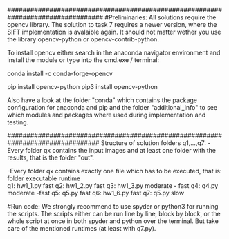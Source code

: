 #################################################################################
#Preliminaries:
All solutions require the opencv library. The solution to task 7 requires a newer version,
where the SIFT implementation is avalaible again. It should not matter wether you use the 
library opencv-python or opencv-contrib-python.

To install opencv either search in the anaconda navigator environment and install the module
or type into the cmd.exe / terminal:

conda install -c conda-forge-opencv

pip install opencv-python
pip3 install opencv-python


Also have a look at the folder "conda" which contains the package configuration
for anaconda and pip and the folder "additional_info" to see
which modules and packages where used during implementation and testing.

################################################################################
Structure of solution folders q1,...,q7:
-Every folder qx contains the input images and at least one folder with the results, 
that is the folder "out".

-Every folder qx contains exactly one file which has to be executed, that is:
folder	executable		runtime			
q1:		hw1_1.py		fast
q2:		hw1_2.py		fast
q3:		hw1_3.py		moderate - fast
q4:		q4.py			moderate -fast
q5:		q5.py			fast
q6:		hw1_6.py		fast
q7:		q5.py			slow
	
#Run code:
We strongly recommend to use spyder or python3 for running the scripts.
The scripts either can be run line by line, block by block, or the whole script at once
in both spyder and python over the terminal. But take care of the mentioned runtimes
(at least with q7.py).




